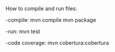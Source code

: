 How to compile and run files:

-compile:
	mvn compile
	mvn package

-run:
	mvn test

-code coverage:
	mvn cobertura:cobertura
